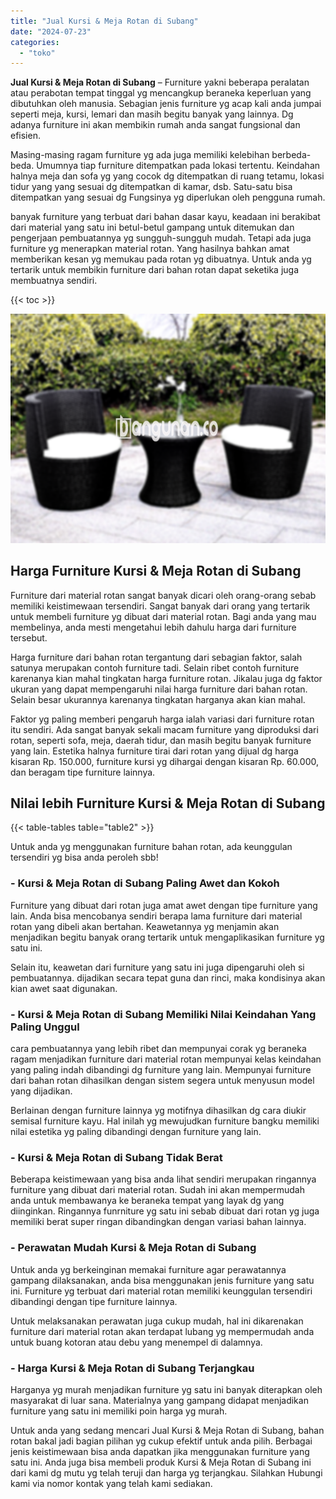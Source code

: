 ```yaml
---
title: "Jual Kursi & Meja Rotan di Subang"
date: "2024-07-23"
categories: 
  - "toko"
---
```


**Jual Kursi & Meja Rotan di Subang** – Furniture yakni beberapa peralatan atau perabotan tempat tinggal yg mencangkup beraneka keperluan yang dibutuhkan oleh manusia. Sebagian jenis furniture yg acap kali anda jumpai seperti meja, kursi, lemari dan masih begitu banyak yang lainnya. Dg adanya furniture ini akan membikin rumah anda sangat fungsional dan efisien.

Masing-masing ragam furniture yg ada juga memiliki kelebihan berbeda-beda. Umumnya tiap furniture ditempatkan pada lokasi tertentu. Keindahan halnya meja dan sofa yg yang cocok dg ditempatkan di ruang tetamu, lokasi tidur yang yang sesuai dg ditempatkan di kamar, dsb. Satu-satu bisa ditempatkan yang sesuai dg Fungsinya yg diperlukan oleh pengguna rumah.

banyak furniture yang terbuat dari bahan dasar kayu, keadaan ini berakibat dari material yang satu ini betul-betul gampang untuk ditemukan dan pengerjaan pembuatannya yg sungguh-sungguh mudah. Tetapi ada juga furniture yg menerapkan material rotan. Yang hasilnya bahkan amat memberikan kesan yg memukau pada rotan yg dibuatnya. Untuk anda yg tertarik untuk membikin furniture dari bahan rotan dapat seketika juga membuatnya sendiri.

{{< toc >}}

![Jual Kursi & Meja Rotan di Subang](/images/kursi-meja-rotan-murah51.png)

## Harga Furniture Kursi & Meja Rotan di Subang

Furniture dari material rotan sangat banyak dicari oleh orang-orang sebab memiliki keistimewaan tersendiri. Sangat banyak dari orang yang tertarik untuk membeli furniture yg dibuat dari material rotan. Bagi anda yang mau membelinya, anda mesti mengetahui lebih dahulu harga dari furniture tersebut.

Harga furniture dari bahan rotan tergantung dari sebagian faktor, salah satunya merupakan contoh furniture tadi. Selain ribet contoh furniture karenanya kian mahal tingkatan harga furniture rotan. Jikalau juga dg faktor ukuran yang dapat mempengaruhi nilai harga furniture dari bahan rotan. Selain besar ukurannya karenanya tingkatan harganya akan kian mahal.

Faktor yg paling memberi pengaruh harga ialah variasi dari furniture rotan itu sendiri. Ada sangat banyak sekali macam furniture yang diproduksi dari rotan, seperti sofa, meja, daerah tidur, dan masih begitu banyak furniture yang lain. Estetika halnya furniture tirai dari rotan yang dijual dg harga kisaran Rp. 150.000, furniture kursi yg dihargai dengan kisaran Rp. 60.000, dan beragam tipe furniture lainnya.

## Nilai lebih Furniture Kursi & Meja Rotan di Subang

{{< table-tables table="table2" >}}

Untuk anda yg menggunakan furniture bahan rotan, ada keunggulan tersendiri yg bisa anda peroleh sbb!

### \- Kursi & Meja Rotan di Subang Paling Awet dan Kokoh

Furniture yang dibuat dari rotan juga amat awet dengan tipe furniture yang lain. Anda bisa mencobanya sendiri berapa lama furniture dari material rotan yang dibeli akan bertahan. Keawetannya yg menjamin akan menjadikan begitu banyak orang tertarik untuk mengaplikasikan furniture yg satu ini.

Selain itu, keawetan dari furniture yang satu ini juga dipengaruhi oleh si pembuatannya. dijadikan secara tepat guna dan rinci, maka kondisinya akan kian awet saat digunakan.

### \- Kursi & Meja Rotan di Subang Memiliki Nilai Keindahan Yang Paling Unggul

cara pembuatannya yang lebih ribet dan mempunyai corak yg beraneka ragam menjadikan furniture dari material rotan mempunyai kelas keindahan yang paling indah dibandingi dg furniture yang lain. Mempunyai furniture dari bahan rotan dihasilkan dengan sistem segera untuk menyusun model yang dijadikan.

Berlainan dengan furniture lainnya yg motifnya dihasilkan dg cara diukir semisal furniture kayu. Hal inilah yg mewujudkan furniture bangku memiliki nilai estetika yg paling dibandingi dengan furniture yang lain.

### \- Kursi & Meja Rotan di Subang Tidak Berat

Beberapa keistimewaan yang bisa anda lihat sendiri merupakan ringannya furniture yang dibuat dari material rotan. Sudah ini akan mempermudah anda untuk membawanya ke beraneka tempat yang layak dg yang diinginkan. Ringannya funrniture yg satu ini sebab dibuat dari rotan yg juga memiliki berat super ringan dibandingkan dengan variasi bahan lainnya.

### \- Perawatan Mudah Kursi & Meja Rotan di Subang

Untuk anda yg berkeinginan memakai furniture agar perawatannya gampang dilaksanakan, anda bisa menggunakan jenis furniture yang satu ini. Furniture yg terbuat dari material rotan memiliki keunggulan tersendiri dibandingi dengan tipe furniture lainnya.

Untuk melaksanakan perawatan juga cukup mudah, hal ini dikarenakan furniture dari material rotan akan terdapat lubang yg mempermudah anda untuk buang kotoran atau debu yang menempel di dalamnya.

### \- Harga Kursi & Meja Rotan di Subang Terjangkau

Harganya yg murah menjadikan furniture yg satu ini banyak diterapkan oleh masyarakat di luar sana. Materialnya yang gampang didapat menjadikan furniture yang satu ini memiliki poin harga yg murah.

Untuk anda yang sedang mencari Jual Kursi & Meja Rotan di Subang, bahan rotan bakal jadi bagian pilihan yg cukup efektif untuk anda pilih. Berbagai jenis keistimewaan bisa anda dapatkan jika menggunakan furniture yang satu ini. Anda juga bisa membeli produk Kursi & Meja Rotan di Subang ini dari kami dg mutu yg telah teruji dan harga yg terjangkau. Silahkan Hubungi kami via nomor kontak yang telah kami sediakan.

